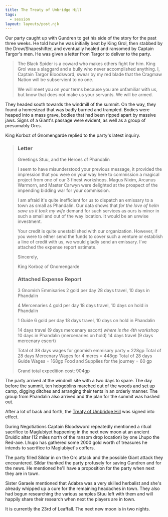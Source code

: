 ```yaml
---
title: The Treaty of Umbridge Hill
tags:
  - session
layout: layouts/post.njk
---
```


Our party caught up with Gundren to get his side of the story for the past three weeks. He told how he was initially beat by King Grol, then stabbed by the Drow/Shapeshifter, and eventually healed and ransomed by Captain Targor's men. He was given a letter from Targor to deliver to the party.

> The Black Spider is a coward who makes others fight for him. King Grol was a slaggard and a bully who never accomplished anything. I, Captain Targor Bloodsword, swear by my red blade that the Cragmaw Nation will be subservient to no one.
> 
> We will meet you on your terms because you are unfamiliar with us, but know that does not make us your servants. We will be armed.

They headed south towards the windmill of the summit. On the way, they found a homestead that was badly burned and trampled. Bodies were heaped into a mass grave, bodies that had been ripped apart by massive jaws. Signs of a Giant's passage were evident, as well as a group of presumably Orcs.

King Korboz of Gnomengarde replied to the party's latest inquiry.

> ### Letter
> Greetings Stuu, and the Heroes of Phandalin
> 
> I seem to have misunderstood your previous message, it provided the impression that you were on your way here to commission a magical project from one of our 3 finest workshops. Magus Nixim, Arcanus Warmorn, and Master Carwyn were delighted at the prospect of the impending bidding war for your commission.
> 
> I am afraid it's quite inefficient for us to dispatch an emissary to a town as small as Phandalin. Our data shows that _for the love of helm save us it took my wife_ demand for such services as ours is minor in such a small and out of the way location. It would be an unwise investment.
> 
> Your credit is quite unestablished with our organization. However, if you were to either send the funds to cover such a venture or establish a line of credit with us, we would gladly send an emissary. I've attached the expense report estimate.
> 
> Sincerely,
> 
> King Korboz of Gnomengarde
> 
> ### Attached Expense Report
> 
> 3 Gnomish Emmisaries
> 2 gold per day
> 28 days travel, 10 days in Phandalin
> 
> 4 Mercenaries
> 4 gold per day
> 18 days travel, 10 days on hold in Phandalin
> 
> 1 Guide
> 6 gold per day
> 18 days travel, 10 days on hold in Phandalin
> 
> 14 days travel (9 days mercenary escort)
> _where is the 4th workshop_
> 10 days in Phandalin (mercenaries on hold)
> 14 days travel (9 days mercenary escort)
> 
> Total of 38 days wages for gnomish emmisary party = 228gp
> Total of 28 days Mercenary Wages for 4 mercs = 448gp
> Total of 28 days Guide Wages = 168gp
> Food and Supplies for the journey = 60 gp
> 
> Grand total expedition cost: 904gp

The party arrived at the windmill site with a two days to spare. The day before the summit, ten hobgoblins marched out of the woods and set up camp, digging ditches and arranging their tents in an orderly manner. The group from Phandalin also arrived and the plan for the summit was hashed out.

After a lot of back and forth, the [Treaty of Umbridge Hill](https://www.gmbinder.com/share/-LwEN2LynQkDy1gHohZf) was signed into effect.

During Negotiations Captain Bloodsword repeatedly mentioned a ritual sacrifice to Maglubiyet happening in the next new moon at an ancient Druidic altar (12 miles north of the ransom drop location) by one Lhupo the Red-axe. Lhupo has gathered some 2000 gold worth of treasures he intends to sacrifice to Maglubiyet's coffers.

The party filled Sildar in on the Orc attack and the possible Giant attack they encountered. Sildar thanked the party profusely for saving Gundren and for the news. He mentioned he'll have a proposition for the party when next they are in town.

Sister Garaele mentioned that Adabra was a very skilled herbalist and she's already whipped up a cure for the remaining headaches in town. They also had begun researching the various samples Stuu left with them and will happily share their research when next the players are in town.

It is currently the 23rd of Leaffall. The next new moon is in two nights.
